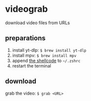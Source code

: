 # videograb
download video files from URLs

## preparations
1. install yt-dlp: `$ brew install yt-dlp`
2. install mpv: `$ brew install mpv`
3. append [the shellcode](https://github.com/haalven/videograb/blob/main/shellcode.sh) to `~/.zshrc`
4. restart the terminal

## download
grab the video: `$ grab <URL>`

